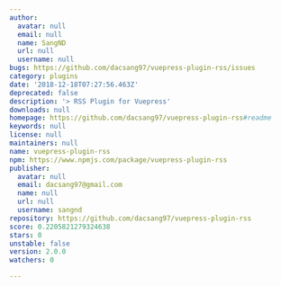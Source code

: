 ```yaml
---
author:
  avatar: null
  email: null
  name: SangND
  url: null
  username: null
bugs: https://github.com/dacsang97/vuepress-plugin-rss/issues
category: plugins
date: '2018-12-18T07:27:56.463Z'
deprecated: false
description: '> RSS Plugin for Vuepress'
downloads: null
homepage: https://github.com/dacsang97/vuepress-plugin-rss#readme
keywords: null
license: null
maintainers: null
name: vuepress-plugin-rss
npm: https://www.npmjs.com/package/vuepress-plugin-rss
publisher:
  avatar: null
  email: dacsang97@gmail.com
  name: null
  url: null
  username: sangnd
repository: https://github.com/dacsang97/vuepress-plugin-rss
score: 0.2205821279324638
stars: 0
unstable: false
version: 2.0.0
watchers: 0

---
```


